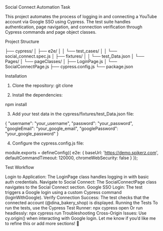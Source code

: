 Social Connect Automation Task

This project automates the process of logging in and connecting a YouTube account via Google SSO using Cypress. The test suite handles authentication, page navigation, and connection verification through Cypress commands and page object classes.

Project Structure

├── cypress/
│   ├── e2e/
│   │   └── test_cases/
│   │       └── social_connect.spec.js
│   ├── fixtures/
│   │   └── test_Data.json
│   └── Pages/
│       └── pageClasses/
│           ├── LoginPage.js
│           └── SocialConnectPage.js
├── cypress.config.js
└── package.json

Installation

1. Clone the repository:
git clone <repo-url>

2. Install the dependencies:

npm install

3. Add your test data in the cypress/fixtures/test_Data.json file:

{
  "username": "your_username",
  "password": "your_password",
  "googleEmail": "your_google_email",
  "googlePassword": "your_google_password"
}

4. Configure the cypress.config.js file:

module.exports = defineConfig({
  e2e: {
    baseUrl: 'https://demo.spikerz.com',
    defaultCommandTimeout: 120000,
    chromeWebSecurity: false
  }
});

Test Workflow

Login to Application:
The LoginPage class handles logging in with basic auth credentials.
Navigate to Social Connect:
The SocialConnectPage class navigates to the Social Connect section.
Google SSO Login:
The test triggers a Google login using a custom Cypress command (loginWithGoogle).
Verify Connection Success:
The test checks that the connected account (@dina_bakery_shop) is displayed.
Running the Tests
To run the tests, use the Cypress Test Runner:
npx cypress open
Or run headlessly:
npx cypress run
Troubleshooting
Cross-Origin Issues: Use cy.origin() when interacting with Google login.
Let me know if you’d like me to refine this or add more sections! 🚀